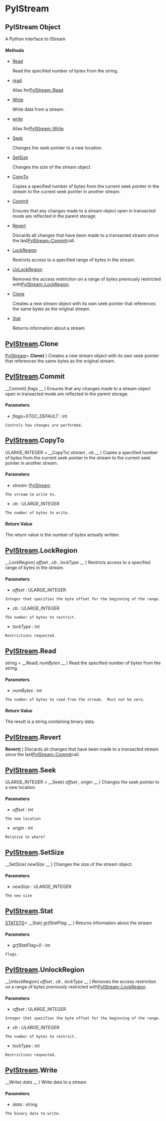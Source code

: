 # PyIStream

## PyIStream Object

A Python interface to IStream

#### Methods


  - [Read](PyIStream.md#pyistreamread)

    Read the specified number of bytes from the string.&nbsp;

  - [read](PyIStream.md#pyistreamread)

    Alias for[PyIStream::Read](PyIStream.md#pyistreamread)&nbsp;

  - [Write](PyIStream.md#pyistreamwrite)

    Write data from a stream.&nbsp;

  - [write](PyIStream.md#pyistreamwrite)

    Alias for[PyIStream::Write](PyIStream.md#pyistreamwrite)&nbsp;

  - [Seek](PyIStream.md#pyistreamseek)

    Changes the seek pointer to a new location.&nbsp;

  - [SetSize](PyIStream.md#pyistreamsetsize)

    Changes the size of the stream object.&nbsp;

  - [CopyTo](PyIStream.md#pyistreamcopyto)

    Copies a specified number of bytes from the current seek pointer in the stream to the current seek pointer in another stream.&nbsp;

  - [Commit](PyIStream.md#pyistreamcommit)

    Ensures that any changes made to a stream object open in transacted mode are reflected in the parent storage.&nbsp;

  - [Revert](PyIStream.md#pyistreamrevert)

    Discards all changes that have been made to a transacted stream since the last[PyIStream::Commit](PyIStream.md#pyistreamcommit)call.&nbsp;

  - [LockRegion](PyIStream.md#pyistreamlockregion)

    Restricts access to a specified range of bytes in the stream.&nbsp;

  - [UnLockRegion](PyIStream.md#pyistreamunlockregion)

    Removes the access restriction on a range of bytes previously restricted with[PyIStream::LockRegion](PyIStream.md#pyistreamlockregion).&nbsp;

  - [Clone](PyIStream.md#pyistreamclone)

    Creates a new stream object with its own seek pointer that references the same bytes as the original stream.&nbsp;

  - [Stat](PyIStream.md#pyistreamstat)

    Returns information about a stream&nbsp;


## [PyIStream](#pyistream).Clone

[PyIStream](#pyistream)= __Clone(__ )
Creates a new stream object with its own seek pointer that references the same bytes as the original stream.

## [PyIStream](#pyistream).Commit

 __Commit( *flags* __ )
Ensures that any changes made to a stream object open in transacted mode are reflected in the parent storage.

#### Parameters


  -  *flags=STGC_DEFAULT* : int

    Controls how changes are performed.

## [PyIStream](#pyistream).CopyTo

ULARGE_INTEGER = __CopyTo( *stream*  *, cb* __ )
Copies a specified number of bytes from the current seek pointer in the stream to the current seek pointer in another stream.

#### Parameters


  -  *stream* :[PyIStream](#pyistream)

    The stream to write to.

  -  *cb* : ULARGE_INTEGER

    The number of bytes to write.

#### Return Value
The return value is the number of bytes actually written.

## [PyIStream](#pyistream).LockRegion

 __LockRegion( *offset*  *, cb*  *, lockType* __ )
Restricts access to a specified range of bytes in the stream.

#### Parameters


  -  *offset* : ULARGE_INTEGER

    Integer that specifies the byte offset for the beginning of the range.

  -  *cb* : ULARGE_INTEGER

    The number of bytes to restrict.

  -  *lockType* : int

    Restrictions requested.

## [PyIStream](#pyistream).Read

string = __Read( *numBytes* __ )
Read the specified number of bytes from the string.

#### Parameters


  -  *numBytes* : int

    The number of bytes to read from the stream.  Must not be zero.

#### Return Value
The result is a string containing binary data.

## [PyIStream](#pyistream).Revert

 __Revert(__ )
Discards all changes that have been made to a transacted stream since the last[PyIStream::Commit](PyIStream.md#pyistreamcommit)call.

## [PyIStream](#pyistream).Seek

ULARGE_INTEGER = __Seek( *offset*  *, origin* __ )
Changes the seek pointer to a new location.

#### Parameters


  -  *offset* : int

    The new location

  -  *origin* : int

    Relative to where?

## [PyIStream](#pyistream).SetSize

 __SetSize( *newSize* __ )
Changes the size of the stream object.

#### Parameters


  -  *newSize* : ULARGE_INTEGER

    The new size

## [PyIStream](#pyistream).Stat

[STATSTG](#statstg)= __Stat( *grfStatFlag* __ )
Returns information about the stream

#### Parameters


  -  *grfStatFlag=0* : int

    Flags.

## [PyIStream](#pyistream).UnlockRegion

 __UnlockRegion( *offset*  *, cb*  *, lockType* __ )
Removes the access restriction on a range of bytes previously restricted with[PyIStream::LockRegion](PyIStream.md#pyistreamlockregion).

#### Parameters


  -  *offset* : ULARGE_INTEGER

    Integer that specifies the byte offset for the beginning of the range.

  -  *cb* : ULARGE_INTEGER

    The number of bytes to restrict.

  -  *lockType* : int

    Restrictions requested.

## [PyIStream](#pyistream).Write

 __Write( *data* __ )
Write data to a stream

#### Parameters


  -  *data* : string

    The binary data to write.